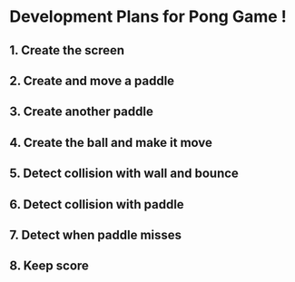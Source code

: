 # Development Plans for Pong Game !
## 1. Create the screen
## 2. Create and move a paddle
## 3. Create another paddle
## 4. Create the ball and make it move
## 5. Detect collision with wall and bounce
## 6. Detect collision with paddle
## 7. Detect when paddle misses
## 8. Keep score